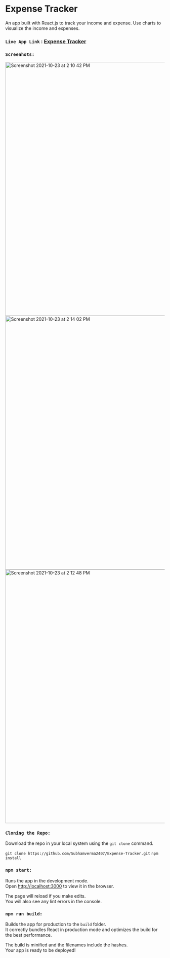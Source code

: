# Expense Tracker

An app built with React.js to track your income and expense. Use charts to visualize the income and expenses.

### `Live App Link` :  [Expense Tracker](https://expensetrackerapp1.netlify.app/)

### `Screenhots:`

<img width="800" alt="Screenshot 2021-10-23 at 2 10 42 PM" src="https://user-images.githubusercontent.com/26406370/138549647-530adae4-ba6d-4fcd-88f9-e813a701f67a.png">

<img width="800" alt="Screenshot 2021-10-23 at 2 14 02 PM" src="https://user-images.githubusercontent.com/26406370/138549764-358337a9-a54c-4861-bd7d-cee01107f6f4.png">

<img width="800" alt="Screenshot 2021-10-23 at 2 12 48 PM" src="https://user-images.githubusercontent.com/26406370/138549772-cee6cded-b302-4d45-b23b-6c048c479e1c.png">

### `Cloning the Repo:`

Download the repo in your local system using the `git clone` command.

`git clone https://github.com/Subhamverma2407/Expense-Tracker.git`
`npm install`

### `npm start:`

Runs the app in the development mode.\
Open [http://localhost:3000](http://localhost:3000) to view it in the browser.

The page will reload if you make edits.\
You will also see any lint errors in the console.

### `npm run build:`

Builds the app for production to the `build` folder.\
It correctly bundles React in production mode and optimizes the build for the best performance.

The build is minified and the filenames include the hashes.\
Your app is ready to be deployed!
